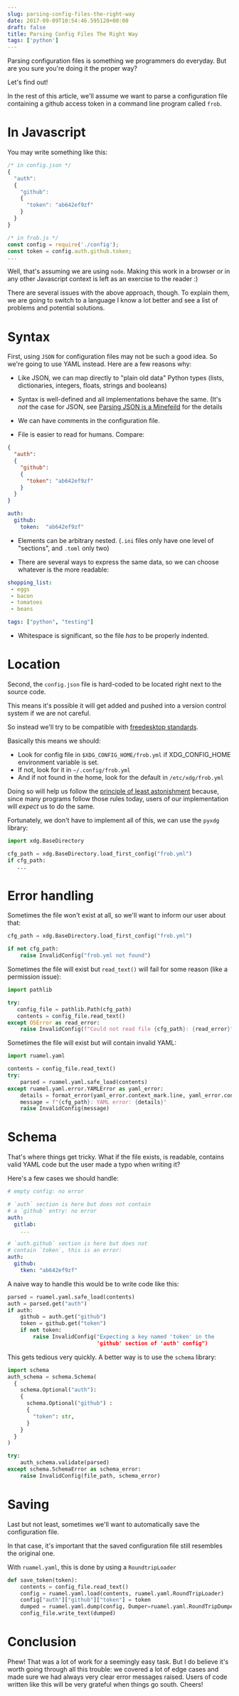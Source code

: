 ```yaml
---
slug: parsing-config-files-the-right-way
date: 2017-09-09T10:54:46.595128+00:00
draft: false
title: Parsing Config Files The Right Way
tags: ['python']
---
```


Parsing configuration files is something we programmers do everyday.
But are you sure you're doing it the proper way?

Let's find out!

<!--more-->

In the rest of this article, we'll assume we want to parse a configuration
file containing a github access token in a command line program called
`frob`.

# In Javascript

You may write something like this:

```javascript
/* in config.json */
{
  "auth":
  {
    "github":
    {
      "token": "ab642ef9zf"
    }
  }
}
```

```javascript
/* in frob.js */
const config = require('./config');
const token = config.auth.github.token;
...
```

Well, that's assuming we are using `node`. Making this work in a browser or in any other Javascript context is left as an exercise to the reader :)

There are several issues with the above approach, though. To explain them, we are going to switch to a language I know a lot better and see a list of problems and potential solutions.

# Syntax

First, using `JSON` for configuration files may not be such a good idea. So we're going to use YAML instead. Here are a few reasons why:

* Like JSON, we can map directly to "plain old data" Python types (lists, dictionaries, integers, floats, strings and booleans)

* Syntax is well-defined and all implementations behave the same. (It's _not_ the case for JSON, see [Parsing JSON is a Minefeild](http://seriot.ch/parsing_json.php) for the details

* We can have comments in the configuration file.

* File is easier to read for humans. Compare:

```json
{
  "auth":
  {
    "github":
    {
      "token": "ab642ef9zf"
    }
  }
}
```

```yaml
auth:
  github:
    token:  "ab642ef9zf"
```

* Elements can be arbitrary nested. (`.ini`  files only have one level of "sections", and `.toml` only two)

* There are several ways to express the same data, so we can choose whatever is the more readable:

```yaml
shopping_list:
 - eggs
 - bacon
 - tomatoes
 - beans

tags: ["python", "testing"]
```

* Whitespace is significant, so the file *has* to be properly indented.


# Location

Second, the `config.json` file is hard-coded to be located right next to the source code.

This means it's possible it will get added and pushed into a version control system if we are not careful.

So instead we'll try to be compatible with [freedesktop standards](https://standards.freedesktop.org/basedir-spec/basedir-spec-latest.html).

Basically this means we should:

* Look for config file in `$XDG_CONFIG_HOME/frob.yml` if XDG_CONFIG_HOME environment variable is set.
* If not, look for it in `~/.config/frob.yml`
* And if not found in the home, look for the default in `/etc/xdg/frob.yml`

Doing so will help us follow the [principle of least astonishment](https://en.wikipedia.org/wiki/Principle_of_least_astonishment) because, since many programs follow those rules today, users of our implementation will *expect* us to do the same.

Fortunately, we don't have to implement all of this, we can use the `pyxdg` library:

```python
import xdg.BaseDirectory

cfg_path = xdg.BaseDirectory.load_first_config("frob.yml")
if cfg_path:
   ...
```

# Error handling

Sometimes the file won't exist at all, so we'll want to inform our user about that:

```python
cfg_path = xdg.BaseDirectory.load_first_config("frob.yml")

if not cfg_path:
    raise InvalidConfig("frob.yml not found")
```

Sometimes the file will exist but `read_text()` will fail for some reason (like a permission issue):

```python
import pathlib

try:
   config_file = pathlib.Path(cfg_path)
   contents = config_file.read_text()
except OSError as read_error:
    raise InvalidConfig(f"Could not read file {cfg_path}: {read_error}")
```


Sometimes the file will exist but will contain invalid YAML:

```python
import ruamel.yaml

contents = config_file.read_text()
try:
    parsed = ruamel.yaml.safe_load(contents)
except ruamel.yaml.error.YAMLError as yaml_error:
    details = format_error(yaml_error.context_mark.line, yaml_error.context_mark.column)
    message = f"{cfg_path}: YAML error: {details}"
    raise InvalidConfig(message)
```

# Schema

That's where things get tricky. What if the file exists, is readable, contains valid YAML code but the user made a typo when writing it?

Here's a few cases we should handle:

```yaml
# empty config: no error

# `auth` section is here but does not contain
# a `github` entry: no error
auth:
  gitlab:
    ...

# `auth.github` section is here but does not
# contain `token`, this is an error:
auth:
  github:
    tken: "ab642ef9zf"
```

A naive way to handle this would be to write code like this:

```python
parsed = ruamel.yaml.safe_load(contents)
auth = parsed.get("auth")
if auth:
    github = auth.get("github")
    token = github.get("token")
    if not token:
        raise InvalidConfig("Expecting a key named 'token' in the
                            'github' section of 'auth' config")
```

This gets tedious very quickly. A better way is to use the `schema` library:

```python
import schema
auth_schema = schema.Schema(
  {
    schema.Optional("auth"):
    {
      schema.Optional("github") :
      {
        "token": str,
      }
    }
  }
)

try:
    auth_schema.validate(parsed)
except schema.SchemaError as schema_error:
    raise InvalidConfig(file_path, schema_error)
```

# Saving

Last but not least, sometimes we'll want to automatically save the configuration file.

In that case, it's important that the saved configuration file still resembles the original one.

With `ruamel.yaml`, this is done by using a `RoundtripLoader`

```python
def save_token(token):
    contents = config_file.read_text()
    config = ruamel.yaml.load(contents, ruamel.yaml.RoundTripLoader)
    config["auth"]["github"]["token"] = token
    dumped = ruamel.yaml.dump(config, Dumper=ruamel.yaml.RoundTripDumper)
    config_file.write_text(dumped)
```

# Conclusion

Phew! That was a lot of work for a seemingly easy task. But I do believe it's worth going through all this trouble: we covered a lot of edge cases and made sure we had always very clear error messages raised. Users of code written like this will be very grateful when things go south. Cheers!
